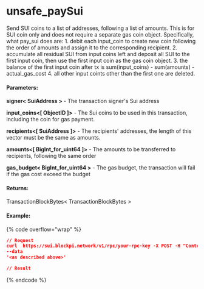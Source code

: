 # unsafe\_paySui

Send SUI coins to a list of addresses, following a list of amounts. This is for SUI coin only and does not require a separate gas coin object. Specifically, what pay\_sui does are: 1. debit each input\_coin to create new coin following the order of amounts and assign it to the corresponding recipient. 2. accumulate all residual SUI from input coins left and deposit all SUI to the first input coin, then use the first input coin as the gas coin object. 3. the balance of the first input coin after tx is sum(input\_coins) - sum(amounts) - actual\_gas\_cost 4. all other input coints other than the first one are deleted.

#### **Parameters:**

**signer< SuiAddress >** - The transaction signer's Sui address&#x20;

**input\_coins<\[ ObjectID ]>** - The Sui coins to be used in this transaction, including the coin for gas payment.

**recipients<\[ SuiAddress ]>** - The recipients' addresses, the length of this vector must be the same as amounts.

**amounts<\[ BigInt\_for\_uint64 ]>** - The amounts to be transferred to recipients, following the same order

**gas\_budget< BigInt\_for\_uint64 >** - The gas budget, the transaction will fail if the gas cost exceed the budget&#x20;

#### **Returns:**

TransactionBlockBytes< TransactionBlockBytes >

#### Example:

{% code overflow="wrap" %}
```json
// Request
curl  https://sui.blockpi.network/v1/rpc/your-rpc-key -X POST -H "Content-Type: application/json" 
--data 
'<as described above>'

// Result

```
{% endcode %}
